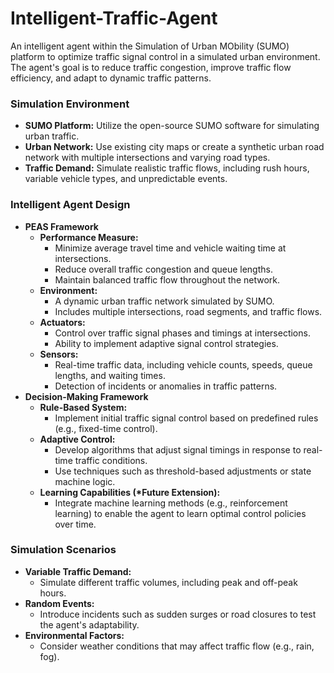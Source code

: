 # Intelligent-Traffic-Agent

An intelligent agent within the Simulation of Urban MObility (SUMO) platform to optimize traffic signal control in a simulated urban environment. The agent's goal is to reduce traffic congestion, improve traffic flow efficiency, and adapt to dynamic traffic patterns.

### **Simulation Environment**

- **SUMO Platform:** Utilize the open-source SUMO software for simulating urban traffic.
- **Urban Network:** Use existing city maps or create a synthetic urban road network with multiple intersections and varying road types.
- **Traffic Demand:** Simulate realistic traffic flows, including rush hours, variable vehicle types, and unpredictable events.

### **Intelligent Agent Design**

- **PEAS Framework**
  - **Performance Measure:**
    - Minimize average travel time and vehicle waiting time at intersections.
    - Reduce overall traffic congestion and queue lengths.
    - Maintain balanced traffic flow throughout the network.
  - **Environment:**
    - A dynamic urban traffic network simulated by SUMO.
    - Includes multiple intersections, road segments, and traffic flows.
  - **Actuators:**
    - Control over traffic signal phases and timings at intersections.
    - Ability to implement adaptive signal control strategies.
  - **Sensors:**
    - Real-time traffic data, including vehicle counts, speeds, queue lengths, and waiting times.
    - Detection of incidents or anomalies in traffic patterns.
- **Decision-Making Framework**
  - **Rule-Based System:**
    - Implement initial traffic signal control based on predefined rules (e.g., fixed-time control).
  - **Adaptive Control:**
    - Develop algorithms that adjust signal timings in response to real-time traffic conditions.
    - Use techniques such as threshold-based adjustments or state machine logic.
  - **Learning Capabilities (\*Future Extension):**
    - Integrate machine learning methods (e.g., reinforcement learning) to enable the agent to learn optimal control policies over time.

### **Simulation Scenarios**

- **Variable Traffic Demand:**
  - Simulate different traffic volumes, including peak and off-peak hours.
- **Random Events:**
  - Introduce incidents such as sudden surges or road closures to test the agent's adaptability.
- **Environmental Factors:**
  - Consider weather conditions that may affect traffic flow (e.g., rain, fog).
